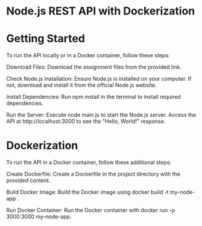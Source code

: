 # Node.js REST API with Dockerization

# Getting Started #
To run the API locally or in a Docker container, follow these steps:

Download Files: Download the assignment files from the provided link.

Check Node.js Installation: Ensure Node.js is installed on your computer. If not, download and install it from the official Node.js website.

Install Dependencies: Run npm install in the terminal to install required dependencies.

Run the Server: Execute node main.js to start the Node.js server. Access the API at http://localhost:3000 to see the "Hello, World!" response.

# Dockerization #
To run the API in a Docker container, follow these additional steps:

Create Dockerfile: Create a Dockerfile in the project directory with the provided content.

Build Docker Image: Build the Docker image using docker build -t my-node-app .

Run Docker Container: Run the Docker container with docker run -p 3000:3000 my-node-app.
